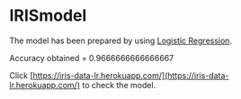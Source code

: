 # IRISmodel

The model has been prepared by using [Logistic Regression](https://machinelearningmastery.com/logistic-regression-for-machine-learning/).

Accuracy obtained = 0.9666666666666667

Click [https://iris-data-lr.herokuapp.com/](https://iris-data-lr.herokuapp.com/) to check the model.
